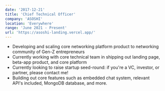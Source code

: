 ```yaml
---
date: '2017-12-21'
title: 'Chief Technical Officer'
company: 'ASOSHI'
location: 'Everywhere'
range: 'June 2021 - Present'
url: 'https://asoshi-landing.vercel.app/'
---
```


- Developing and scaling core networking platform product to networking community of Gen-Z entrepreneurs
- Currently working with core technical team in shipping out landing page, beta-app product, and core platform
- Currently looking to raise startup seed-round: if you're a VC, investor, or partner, please contact me!
- Building out core features such as embedded chat system, relevant API's included, MongoDB database, and more.